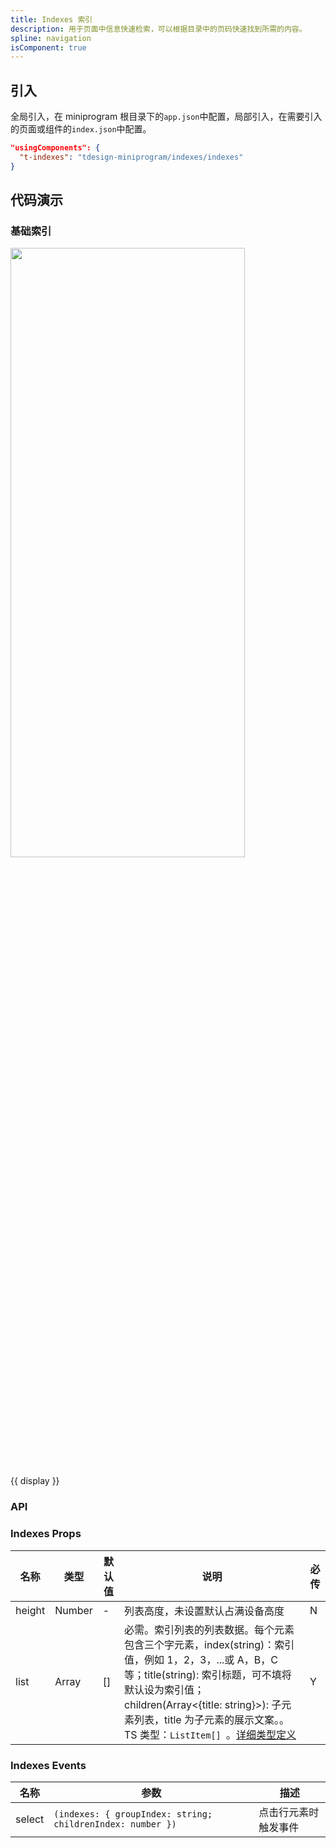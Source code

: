 ```yaml
---
title: Indexes 索引
description: 用于页面中信息快速检索，可以根据目录中的页码快速找到所需的内容。
spline: navigation
isComponent: true
---
```


## 引入

全局引入，在 miniprogram 根目录下的`app.json`中配置，局部引入，在需要引入的页面或组件的`index.json`中配置。

```json
"usingComponents": {
  "t-indexes": "tdesign-miniprogram/indexes/indexes"
}
```

## 代码演示

### 基础索引

<img src="https://tdesign.gtimg.com/miniprogram/readme/indexes.png" width="375px" height="50%">

{{ display }}

### API

### Indexes Props

| 名称   | 类型   | 默认值 | 说明                                                                                                                                                                                                                                                                                                                                                             | 必传 |
| ------ | ------ | ------ | ---------------------------------------------------------------------------------------------------------------------------------------------------------------------------------------------------------------------------------------------------------------------------------------------------------------------------------------------------------------- | ---- |
| height | Number | -      | 列表高度，未设置默认占满设备高度                                                                                                                                                                                                                                                                                                                                 | N    |
| list   | Array  | []     | 必需。索引列表的列表数据。每个元素包含三个字元素，index(string)：索引值，例如 1，2，3，...或 A，B，C 等；title(string): 索引标题，可不填将默认设为索引值；children(Array<{title: string}>): 子元素列表，title 为子元素的展示文案。。TS 类型：`ListItem[] `。[详细类型定义](https://github.com/Tencent/tdesign-miniprogram/tree/develop/src/indexes/type.ts) | Y    |

### Indexes Events

| 名称   | 参数                                                       | 描述                 |
| ------ | ---------------------------------------------------------- | -------------------- |
| select | `(indexes: { groupIndex: string; childrenIndex: number })` | 点击行元素时触发事件 |
